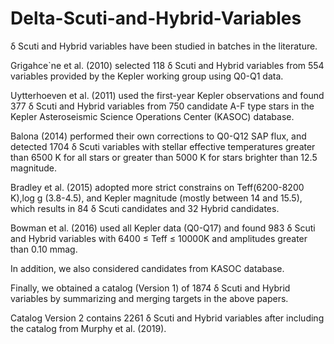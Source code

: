 # Delta-Scuti-and-Hybrid-Variables

δ Scuti and Hybrid variables have been studied in batches in the literature. 

Grigahce`ne et al. (2010) selected 118 δ Scuti and Hybrid variables from 554 
variables provided by the Kepler working group using Q0-Q1 data. 

Uytterhoeven et al. (2011) used the first-year Kepler observations and found 
377 δ Scuti and Hybrid variables from 750 candidate A-F type stars in the Kepler 
Asteroseismic Science Operations Center (KASOC) database. 

Balona (2014) performed their own corrections to Q0-Q12 SAP flux, and detected 
1704 δ Scuti variables with stellar effective temperatures greater than 6500 K 
for all stars or greater than 5000 K for stars brighter than 12.5 magnitude. 

Bradley et al. (2015) adopted more strict constrains on Teff(6200-8200 K),log g
(3.8-4.5), and Kepler magnitude (mostly between 14 and 15.5), which results in 84 δ
Scuti candidates and 32 Hybrid candidates. 

Bowman et al. (2016) used all Kepler data (Q0-Q17) and found 983 δ Scuti and 
Hybrid variables with 6400 ≤ Teff ≤ 10000K and amplitudes greater than 0.10 mmag. 

In addition, we also considered candidates from KASOC database. 

Finally, we obtained a catalog (Version 1) of 1874 δ Scuti and Hybrid variables by summarizing
and merging targets in the above papers.

Catalog Version 2 contains 2261 δ Scuti and Hybrid variables after including the catalog 
from Murphy et al. (2019). 
